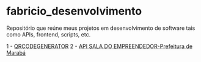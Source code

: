 # fabricio_desenvolvimento
Repositório que reúne meus projetos em desenvolvimento de software tais como APIs, frontend, scripts, etc.

1 - [QRCODEGENERATOR](https://github.com/Orion-Hunter/qrcodegenerator)
2 - [API SALA DO EMPREENDEDOR-Prefeitura de Marabá](https://github.com/Orion-Hunter/SaladoEmpreendedor)
